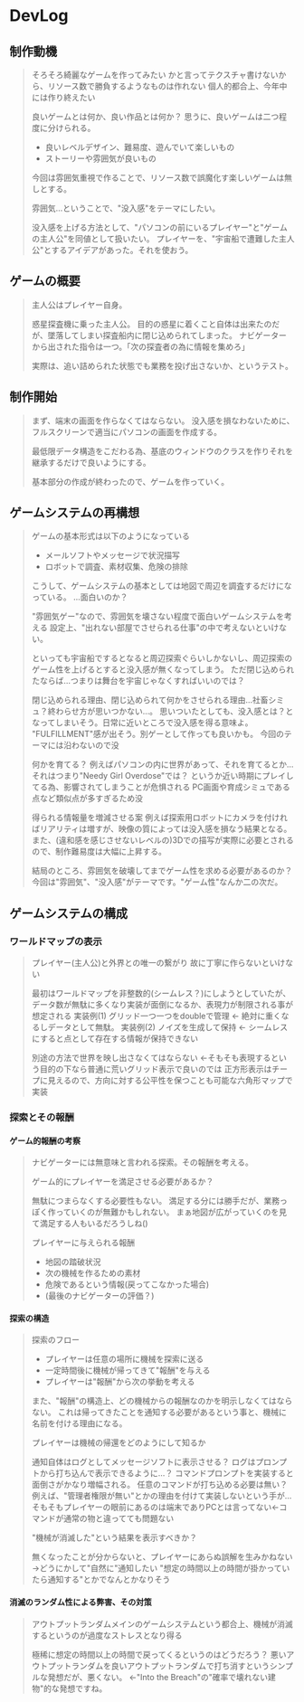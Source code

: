 # DevLog

## 制作動機

> そろそろ綺麗なゲームを作ってみたい
> かと言ってテクスチャ書けないから、リソース数で勝負するようなものは作れない
> 個人的都合上、今年中には作り終えたい
>
> 良いゲームとは何か、良い作品とは何か？
> 思うに、良いゲームは二つ程度に分けられる。
>
> - 良いレベルデザイン、難易度、遊んでいて楽しいもの
> - ストーリーや雰囲気が良いもの
>
> 今回は雰囲気重視で作ることで、リソース数で誤魔化す楽しいゲームは無しとする。
>
> 雰囲気…ということで、"没入感"をテーマにしたい。
>
> 没入感を上げる方法として、"パソコンの前にいるプレイヤー"と"ゲームの主人公"を同値として扱いたい。
> プレイヤーを、"宇宙船で遭難した主人公"とするアイデアがあった。それを使おう。

## ゲームの概要

> 主人公はプレイヤー自身。
>
> 惑星探査機に乗った主人公。
> 目的の惑星に着くこと自体は出来たのだが、墜落してしまい探査船内に閉じ込められてしまった。
> ナビゲーターから出された指令は一つ。「次の探査者の為に情報を集めろ」
>
> 実際は、追い詰められた状態でも業務を投げ出さないか、というテスト。

## 制作開始

> まず、端末の画面を作らなくてはならない。
> 没入感を損なわないために、フルスクリーンで適当にパソコンの画面を作成する。
>
> 最低限データ構造をこだわる為、基底のウィンドウのクラスを作りそれを継承するだけで良いようにする。
>
> 基本部分の作成が終わったので、ゲームを作っていく。

## ゲームシステムの再構想

> ゲームの基本形式は以下のようになっている
>
> - メールソフトやメッセージで状況描写
> - ロボットで調査、素材収集、危険の排除
>
> こうして、ゲームシステムの基本としては地図で周辺を調査するだけになっている。
> …面白いのか？
>
> "雰囲気ゲー"なので、雰囲気を壊さない程度で面白いゲームシステムを考える
> 設定上、"出れない部屋でさせられる仕事"の中で考えないといけない。
>
> といっても宇宙船でするとなると周辺探索ぐらいしかないし、周辺探索のゲーム性を上げるとすると没入感が無くなってしまう。
> ただ閉じ込められたならば…つまりは舞台を宇宙じゃなくすればいいのでは？
>
> 閉じ込められる理由、閉じ込められて何かをさせられる理由…社畜シミュ？終わらせ方が思いつかない…。
> 思いついたとしても、没入感とは？となってしまいそう。日常に近いところで没入感を得る意味よ。
> "FULFILLMENT"感が出そう。別ゲーとして作っても良いかも。
> 今回のテーマには沿わないので没
>
> 何かを育てる？
> 例えばパソコンの内に世界があって、それを育てるとか…
> それはつまり"Needy Girl Overdose"では？
> というか近い時期にプレイしてる為、影響されてしまうことが危惧される
> PC画面や育成シミュである点など類似点が多すぎるため没
>
> 得られる情報量を増減させる案
> 例えば探索用ロボットにカメラを付ければリアリティは増すが、映像の質によっては没入感を損なう結果となる。
> また、(違和感を感じさせないレベルの)3Dでの描写が実際に必要とされるので、制作難易度は大幅に上昇する。
>
> 結局のところ、雰囲気を破壊してまでゲーム性を求める必要があるのか？
> 今回は"雰囲気"、"没入感"がテーマです。"ゲーム性"なんか二の次だ。

## ゲームシステムの構成

### ワールドマップの表示

> プレイヤー(主人公)と外界との唯一の繋がり
> 故に丁寧に作らないといけない
>
> 最初はワールドマップを非整数的(シームレス？)にしようとしていたが、
> データ数が無駄に多くなり実装が面倒になるか、表現力が制限される事が想定される
> 実装例(1) グリッド一つ一つをdoubleで管理 ← 絶対に重くなるしデータとして無駄。
> 実装例(2) ノイズを生成して保持 ← シームレスにすると点として存在する情報が保持できない
>
> 別途の方法で世界を映し出さなくてはならない
> ←そもそも表現するという目的の下なら普通に荒いグリッド表示で良いのでは
> 正方形表示はチープに見えるので、方向に対する公平性を保つことも可能な六角形マップで実装

### 探索とその報酬

#### ゲーム的報酬の考察

> ナビゲーターには無意味と言われる探索。その報酬を考える。
>
> ゲーム的にプレイヤーを満足させる必要があるか？
>
> 無駄につまらなくする必要性もない。
> 満足する分には勝手だが、業務っぽく作っていくのが無難かもしれない。
> まぁ地図が広がっていくのを見て満足する人もいるだろうしね()
>
> プレイヤーに与えられる報酬
>
> - 地図の踏破状況
> - 次の機械を作るための素材
> - 危険であるという情報(戻ってこなかった場合)
> - (最後のナビゲーターの評価？)

#### 探索の構造

> 探索のフロー
>
> - プレイヤーは任意の場所に機械を探索に送る
> - 一定時間後に機械が帰ってきて"報酬"を与える
> - プレイヤーは"報酬"から次の挙動を考える
>
> また、"報酬"の構造上、どの機械からの報酬なのかを明示しなくてはならない。
> これは帰ってきたことを通知する必要があるという事と、機械に名前を付ける理由になる。
>
> プレイヤーは機械の帰還をどのようにして知るか
>
> 通知自体はログとしてメッセージソフトに表示させる？
> ログはプロンプトから打ち込んで表示できるように…？
> コマンドプロンプトを実装すると面倒さがかなり増幅される。
> 任意のコマンドが打ち込める必要は無い？
> 例えば、"管理者権限が無い"とかの理由を付けて実装しないという手が…
> そもそもプレイヤーの眼前にあるのは端末でありPCとは言ってない←コマンドが通常の物と違ってても問題ない
>
> "機械が消滅した"という結果を表示すべきか？
>
> 無くなったことが分からないと、プレイヤーにあらぬ誤解を生みかねない
> →どうにかして"自然に"通知したい
> "想定の時間以上の時間が掛かっていたら通知する"とかでなんとかなりそう

#### 消滅のランダム性による弊害、その対策

> アウトプットランダムメインのゲームシステムという都合上、機械が消滅するというのが過度なストレスとなり得る
>
> 極稀に想定の時間以上の時間で戻ってくるというのはどうだろう？
> 悪いアウトプットランダムを良いアウトプットランダムで打ち消すというシンプルな発想だが、悪くない。
> ←"Into the Breach"の"確率で壊れない建物"的な発想ですね。
